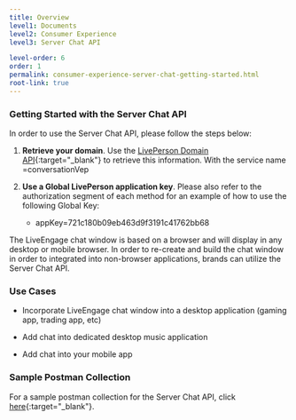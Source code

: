 ```yaml
---
title: Overview
level1: Documents
level2: Consumer Experience
level3: Server Chat API

level-order: 6
order: 1
permalink: consumer-experience-server-chat-getting-started.html
root-link: true
---
```

### Getting Started with the Server Chat API

In order to use the Server Chat API, please follow the steps below:

1. **Retrieve your domain**. Use the [LivePerson Domain API](agent-domain-domain-api.html){:target="_blank"} to retrieve this information. With the service name =conversationVep

2. **Use a Global LivePerson application key**. Please also refer to the authorization segment of each method for an example of how to use the following Global Key: 

	* appKey=721c180b09eb463d9f3191c41762bb68

The LiveEngage chat window is based on a browser and will display in any desktop or mobile browser.  In order to re-create and build the chat window in order to integrated into non-browser applications, brands can utilize the Server Chat API.

### Use Cases

* Incorporate LiveEngage chat window into a desktop application (gaming app, trading app, etc)

* Add chat into dedicated desktop music application

* Add chat into your mobile app

### Sample Postman Collection

For a sample postman collection for the Server Chat API, click [here](consumer-experience-server-chat-sample.html){:target="_blank"}.

